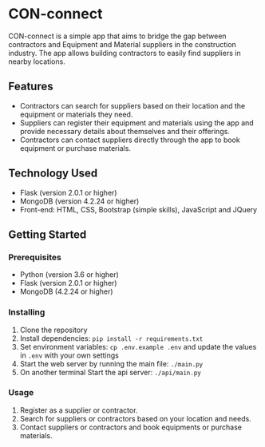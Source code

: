 # CON-connect

CON-connect is a simple app that aims to bridge the gap between contractors and Equipment and Material suppliers in the construction industry. The app allows building contractors to easily find suppliers in nearby locations.

## Features

- Contractors can search for suppliers based on their location and the equipment or materials they need.
- Suppliers can register their equipment and materials using the app and provide necessary details about themselves and their offerings.
- Contractors can contact suppliers directly through the app to book equipment or purchase materials.

## Technology Used

- Flask (version 2.0.1 or higher)
- MongoDB (version 4.2.24 or higher)
- Front-end: HTML, CSS, Bootstrap (simple skills), JavaScript and JQuery

## Getting Started

### Prerequisites

- Python (version 3.6 or higher)
- Flask (version 2.0.1 or higher)
- MongoDB (4.2.24  or higher)

### Installing

1. Clone the repository
2. Install dependencies: `pip install -r requirements.txt`
3. Set environment variables: `cp .env.example .env` and update the values in `.env` with your own settings
4. Start the web server by running the main file: `./main.py`
5. On another terminal Start the api server: `./api/main.py`

### Usage

1. Register as a supplier or contractor.
2. Search for suppliers or contractors based on your location and needs.
3. Contact suppliers or contractors and book equipments or purchase materials.
